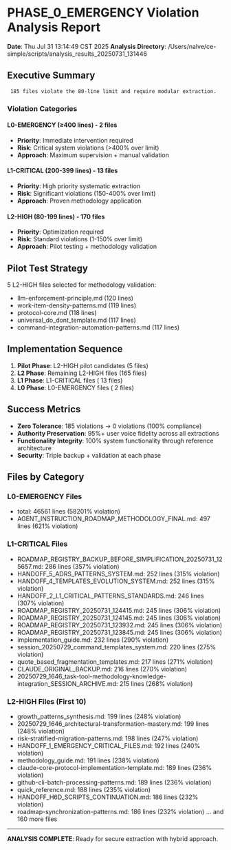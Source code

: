 # PHASE_0_EMERGENCY Violation Analysis Report

**Date**: Thu Jul 31 13:14:49 CST 2025
**Analysis Directory**: /Users/nalve/ce-simple/scripts/analysis_results_20250731_131446

## Executive Summary

     185 files violate the 80-line limit and require modular extraction.

### Violation Categories

#### L0-EMERGENCY (≥400 lines) -        2 files
- **Priority**: Immediate intervention required
- **Risk**: Critical system violations (>400% over limit)
- **Approach**: Maximum supervision + manual validation

#### L1-CRITICAL (200-399 lines) -       13 files  
- **Priority**: High priority systematic extraction
- **Risk**: Significant violations (150-400% over limit)
- **Approach**: Proven methodology application

#### L2-HIGH (80-199 lines) -      170 files
- **Priority**: Optimization required
- **Risk**: Standard violations (1-150% over limit)  
- **Approach**: Pilot testing + methodology validation

## Pilot Test Strategy

5 L2-HIGH files selected for methodology validation:
- llm-enforcement-principle.md (120 lines)
- work-item-density-patterns.md (119 lines)
- protocol-core.md (118 lines)
- universal_do_dont_template.md (117 lines)
- command-integration-automation-patterns.md (117 lines)

## Implementation Sequence

1. **Pilot Phase**: L2-HIGH pilot candidates (5 files)
2. **L2 Phase**: Remaining L2-HIGH files (165 files)
3. **L1 Phase**: L1-CRITICAL files (      13 files)
4. **L0 Phase**: L0-EMERGENCY files (       2 files)

## Success Metrics

- **Zero Tolerance**:      185 violations → 0 violations (100% compliance)
- **Authority Preservation**: 95%+ user voice fidelity across all extractions
- **Functionality Integrity**: 100% system functionality through reference architecture
- **Security**: Triple backup + validation at each phase

## Files by Category

### L0-EMERGENCY Files
- total: 46561 lines (58201% violation)
- AGENT_INSTRUCTION_ROADMAP_METHODOLOGY_FINAL.md: 497 lines (621% violation)

### L1-CRITICAL Files  
- ROADMAP_REGISTRY_BACKUP_BEFORE_SIMPLIFICATION_20250731_125657.md: 286 lines (357% violation)
- HANDOFF_5_ADRS_PATTERNS_SYSTEM.md: 252 lines (315% violation)
- HANDOFF_4_TEMPLATES_EVOLUTION_SYSTEM.md: 252 lines (315% violation)
- HANDOFF_2_L1_CRITICAL_PATTERNS_STANDARDS.md: 246 lines (307% violation)
- ROADMAP_REGISTRY_20250731_124415.md: 245 lines (306% violation)
- ROADMAP_REGISTRY_20250731_124145.md: 245 lines (306% violation)
- ROADMAP_REGISTRY_20250731_123932.md: 245 lines (306% violation)
- ROADMAP_REGISTRY_20250731_123845.md: 245 lines (306% violation)
- implementation_guide.md: 232 lines (290% violation)
- session_20250729_command_templates_system.md: 220 lines (275% violation)
- quote_based_fragmentation_templates.md: 217 lines (271% violation)
- CLAUDE_ORIGINAL_BACKUP.md: 216 lines (270% violation)
- 20250729_1646_task-tool-methodology-knowledge-integration_SESSION_ARCHIVE.md: 215 lines (268% violation)

### L2-HIGH Files (First 10)
- growth_patterns_synthesis.md: 199 lines (248% violation)
- 20250729_1646_architectural-transformation-mastery.md: 199 lines (248% violation)
- risk-stratified-migration-patterns.md: 198 lines (247% violation)
- HANDOFF_1_EMERGENCY_CRITICAL_FILES.md: 192 lines (240% violation)
- methodology_guide.md: 191 lines (238% violation)
- claude-core-protocol-implementation-template.md: 189 lines (236% violation)
- github-cli-batch-processing-patterns.md: 189 lines (236% violation)
- quick_reference.md: 188 lines (235% violation)
- HANDOFF_H6D_SCRIPTS_CONTINUATION.md: 186 lines (232% violation)
- roadmap-synchronization-patterns.md: 186 lines (232% violation)
... and 160 more files

---
**ANALYSIS COMPLETE**: Ready for secure extraction with hybrid approach.
